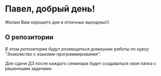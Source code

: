 # Павел, добрый день!
Желаю Вам хорошего дня и отличных выходных!)



## О репозитории

*В этом репозитории будут размещаться домашние работы по курсу "Знакомство с языками программирования".*

Для сдачи ДЗ после каждого семинара будет создаваться своя папка с решенными задачами.